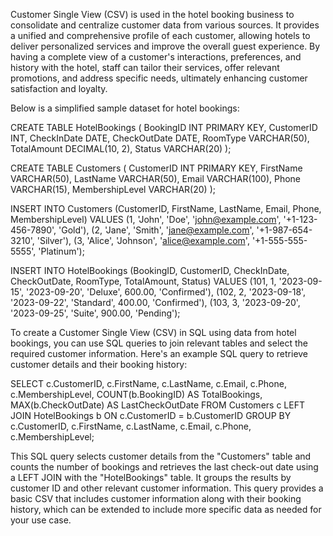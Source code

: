 Customer Single View (CSV) is used in the hotel booking business to consolidate and centralize customer data from various sources. It provides a unified and comprehensive profile of each customer, allowing hotels to deliver personalized services and improve the overall guest experience. By having a complete view of a customer's interactions, preferences, and history with the hotel, staff can tailor their services, offer relevant promotions, and address specific needs, ultimately enhancing customer satisfaction and loyalty.

Below is a simplified sample dataset for hotel bookings:

CREATE TABLE HotelBookings (
    BookingID INT PRIMARY KEY,
    CustomerID INT,
    CheckInDate DATE,
    CheckOutDate DATE,
    RoomType VARCHAR(50),
    TotalAmount DECIMAL(10, 2),
    Status VARCHAR(20)
);

CREATE TABLE Customers (
    CustomerID INT PRIMARY KEY,
    FirstName VARCHAR(50),
    LastName VARCHAR(50),
    Email VARCHAR(100),
    Phone VARCHAR(15),
    MembershipLevel VARCHAR(20)
);

INSERT INTO Customers (CustomerID, FirstName, LastName, Email, Phone, MembershipLevel)
VALUES
    (1, 'John', 'Doe', 'john@example.com', '+1-123-456-7890', 'Gold'),
    (2, 'Jane', 'Smith', 'jane@example.com', '+1-987-654-3210', 'Silver'),
    (3, 'Alice', 'Johnson', 'alice@example.com', '+1-555-555-5555', 'Platinum');

INSERT INTO HotelBookings (BookingID, CustomerID, CheckInDate, CheckOutDate, RoomType, TotalAmount, Status)
VALUES
    (101, 1, '2023-09-15', '2023-09-20', 'Deluxe', 600.00, 'Confirmed'),
    (102, 2, '2023-09-18', '2023-09-22', 'Standard', 400.00, 'Confirmed'),
    (103, 3, '2023-09-20', '2023-09-25', 'Suite', 900.00, 'Pending');

To create a Customer Single View (CSV) in SQL using data from hotel bookings, you can use SQL queries to join relevant tables and select the required customer information. Here's an example SQL query to retrieve customer details and their booking history:

SELECT
    c.CustomerID,
    c.FirstName,
    c.LastName,
    c.Email,
    c.Phone,
    c.MembershipLevel,
    COUNT(b.BookingID) AS TotalBookings,
    MAX(b.CheckOutDate) AS LastCheckOutDate
FROM
    Customers c
LEFT JOIN
    HotelBookings b ON c.CustomerID = b.CustomerID
GROUP BY
    c.CustomerID, c.FirstName, c.LastName, c.Email, c.Phone, c.MembershipLevel;

This SQL query selects customer details from the "Customers" table and counts the number of bookings and retrieves the last check-out date using a LEFT JOIN with the "HotelBookings" table.
It groups the results by customer ID and other relevant customer information.
This query provides a basic CSV that includes customer information along with their booking history, which can be extended to include more specific data as needed for your use case.


